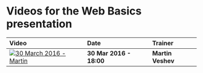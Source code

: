 #   Videos for the Web Basics presentation

| Video | Date | Trainer |
|:------|:-----|:--------|
|[![30 March 2016 - Martin](https://img.youtube.com/vi/npKRH-bxDWE/default.jpg)](https://www.youtube.com/watch?v=npKRH-bxDWE)| <b>30 Mar 2016 - 18:00</b> | <b>Martin Veshev</b> |

